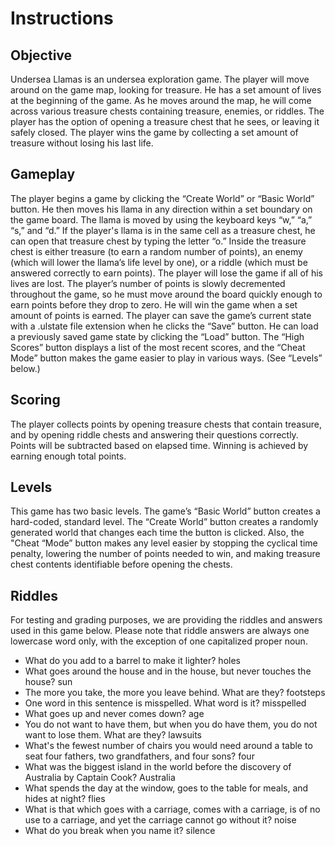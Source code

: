 # Instructions #

## Objective ##
Undersea Llamas is an undersea exploration game. The player will move around on the game map, looking for treasure. He has a set amount of lives at the beginning of the game. As he moves around the map, he will come across various treasure chests containing treasure, enemies, or riddles. The player has the option of opening a treasure chest that he sees, or leaving it safely closed. The player wins the game by collecting a set amount of treasure without losing his last life.

## Gameplay ##
The player begins a game by clicking the “Create World” or “Basic World” button. He then moves his llama in any direction within a set boundary on the game board. The llama is moved by using the keyboard keys “w,” “a,” “s,” and “d.” If the player's llama is in the same cell as a treasure chest, he can open that treasure chest by typing the letter “o.” Inside the treasure chest is either treasure (to earn a random number of points), an enemy (which will lower the llama’s life level by one), or a riddle (which must be answered correctly to earn points). The player will lose the game if all of his lives are lost. The player’s number of points is slowly decremented throughout the game, so he must move around the board quickly enough to earn points before they drop to zero. He will win the game when a set amount of points is earned. The player can save the game’s current state with a .ulstate file extension when he clicks the “Save” button. He can load a previously saved game state by clicking the “Load” button. The “High Scores” button displays a list of the most recent scores, and the “Cheat Mode” button makes the game easier to play in various ways. (See “Levels” below.)

## Scoring ##
The player collects points by opening treasure chests that contain treasure, and by opening riddle chests and answering their questions correctly. Points will be subtracted based on elapsed time. Winning is achieved by earning enough total points.

## Levels ##
This game has two basic levels. The game’s “Basic World” button creates a hard-coded, standard level. The “Create World” button creates a randomly generated world that changes each time the button is clicked. Also, the "Cheat “Mode” button makes any level easier by stopping the cyclical time penalty, lowering the number of points needed to win, and making treasure chest contents identifiable before opening the chests.

## Riddles ##
For testing and grading purposes, we are providing the riddles and answers used in this game below. Please note that riddle answers are always one lowercase word only, with the exception of one capitalized proper noun.
  * What do you add to a barrel to make it lighter? holes
  * What goes around the house and in the house, but never touches the house? sun
  * The more you take, the more you leave behind. What are they? footsteps
  * One word in this sentence is misspelled. What word is it? misspelled
  * What goes up and never comes down? age
  * You do not want to have them, but when you do have them, you do not want to lose them. What are they? lawsuits
  * What's the fewest number of chairs you would need around a table to seat four fathers, two grandfathers, and four sons? four
  * What was the biggest island in the world before the discovery of Australia by Captain Cook? Australia
  * What spends the day at the window, goes to the table for meals, and hides at night? flies
  * What is that which goes with a carriage, comes with a carriage, is of no use to a carriage, and yet the carriage cannot go without it? noise
  * What do you break when you name it? silence